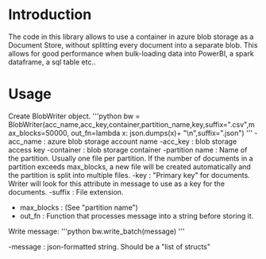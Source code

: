 # Introduction
The code in this library allows to use a container in azure blob storage as a Document Store, without splitting every document into a separate blob. This allows for good performance when bulk-loading data into PowerBI, a spark dataframe, a sql table etc..

 
# Usage


Create BlobWriter object.
'''python
bw = BlobWriter(acc_name,acc_key,container,partition_name,key,suffix=".csv",max_blocks=50000, out_fn=lambda x: json.dumps(x)+ "\n",suffix=".json")
'''
-acc_name : azure blob storage account name
-acc_key : blob storage access key
-container : blob storage container
-partition name : Name of the partition. Usually one file per partition. If the number of documents in a partition exceeds max_blocks, a new file will be created automatically and the partition is split into multiple files.
-key : "Primary key" for documents. Writer will look for this attribute in message to use as a key for the documents.
-suffix : File extension.
- max_blocks : (See "partition name")
- out_fn : Function that processes message into a string before storing it.

Write message:
'''python
bw.write_batch(message)
'''

-message : json-formatted string. Should be a "list of structs"
